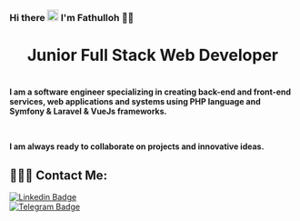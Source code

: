 ### Hi there <img src="https://raw.githubusercontent.com/aemmadi/aemmadi/master/wave.gif" width="20px"> I'm Fathulloh 👨‍💻

<h1 align="center">Junior Full Stack Web Developer<h1>

<h4> I am a software engineer specializing in creating back-end and front-end services, web applications and systems using PHP language and Symfony & Laravel & VueJs frameworks.</p> </br>

I am always ready to collaborate on projects and innovative ideas. <h4>
  
<h2 align="left">👨🏻‍💻 Contact Me:</h2>

  
[![Linkedin Badge](https://img.shields.io/badge/-Makhsudov_Fathulloh-blue?style=flat-square&logo=Linkedin&logoColor=white&link=https://www.linkedin.com/in/fathulloh-makhsudov-b07895262/)](https://www.linkedin.com/in/fathulloh-makhsudov-b07895262/)   
[![Telegram Badge](https://img.shields.io/badge/@makhsudov_f-2CA5E0?style=flat-square&logo=telegram&logoColor=white&link=https://t.me/makhsudov_f)](https://t.me/makhsudov_f) 

